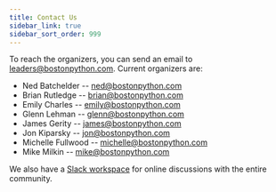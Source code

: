 ```yaml
---
title: Contact Us
sidebar_link: true
sidebar_sort_order: 999
---
```


To reach the organizers, you can send an email to <leaders@bostonpython.com>.  Current organizers are:

- Ned Batchelder -- <ned@bostonpython.com>
- Brian Rutledge -- <brian@bostonpython.com>
- Emily Charles -- <emily@bostonpython.com>
- Glenn Lehman -- <glenn@bostonpython.com>
- James Gerity -- <james@bostonpython.com>
- Jon Kiparsky -- <jon@bostonpython.com>
- Michelle Fullwood -- <michelle@bostonpython.com>
- Mike Milkin -- <mike@bostonpython.com>

We also have a [Slack workspace](slack.md) for online discussions with the entire community.
